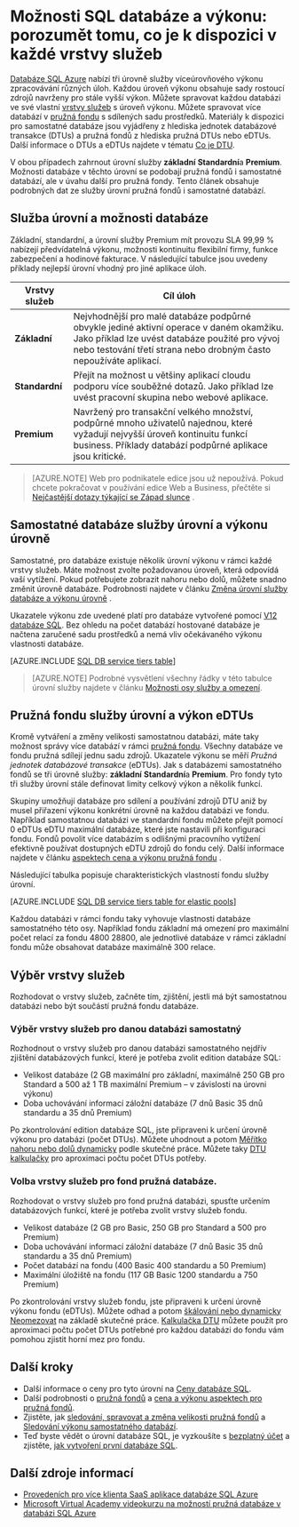 <properties
    pageTitle="Databáze SQL výkon a možnosti: služby úrovní | Microsoft Azure"
    description="Porovnání databáze SQL výkon a obchodní funkcí pokračování ze služby úrovní vyrovnání náklady a možností při změně velikosti."
    keywords="Možnosti databáze, výkon databáze"
    services="sql-database"
    documentationCenter=""
    authors="CarlRabeler"
    manager="jhubbard"
    editor="CarlRabeler"/>

<tags
    ms.service="sql-database"
    ms.devlang="na"
    ms.topic="get-started-article"
    ms.tgt_pltfrm="na"
    ms.workload="data-management"
    ms.date="08/10/2016"
    ms.author="carlrab"/>

# <a name="sql-database-options-and-performance-understand-whats-available-in-each-service-tier"></a>Možnosti SQL databáze a výkonu: porozumět tomu, co je k dispozici v každé vrstvy služeb

[Databáze SQL Azure](sql-database-technical-overview.md) nabízí tři úrovně služby víceúrovňového výkonu zpracovávání různých úloh. Každou úroveň výkonu obsahuje sady rostoucí zdrojů navrženy pro stále vyšší výkon. Můžete spravovat každou databázi ve své vlastní [vrstvy služeb](sql-database-service-tiers.md#standalone-database-service-tiers-and-performance-levels) s úroveň výkonu. Můžete spravovat více databází v [pružná fondu](sql-database-service-tiers.md#elastic-pool-service-tiers-and-performance-in-edtus) s sdílených sadu prostředků. Materiály k dispozici pro samostatné databáze jsou vyjádřeny z hlediska jednotek databázové transakce (DTUs) a pružná fondů z hlediska pružná DTUs nebo eDTUs. Další informace o DTUs a eDTUs najdete v tématu [Co je DTU](sql-database-what-is-a-dtu.md). 

V obou případech zahrnout úrovní služby **základní** **Standardní**a **Premium**. Možnosti databáze v těchto úrovní se podobají pružná fondů i samostatné databází, ale v úvahu další pro pružná fondy. Tento článek obsahuje podrobných dat ze služby úrovní pružná fondů i samostatné databází.

## <a name="service-tiers-and-database-options"></a>Služba úrovní a možnosti databáze
Základní, standardní, a úrovní služby Premium mít provozu SLA 99,99 % nabízejí předvídatelná výkonu, možnosti kontinuitu flexibilní firmy, funkce zabezpečení a hodinové fakturace. V následující tabulce jsou uvedeny příklady nejlepší úrovní vhodný pro jiné aplikace úloh.

| Vrstvy služeb | Cíl úloh |
|---|---|
| **Základní** | Nejvhodnější pro malé databáze podpůrné obvykle jediné aktivní operace v daném okamžiku. Jako příklad lze uvést databáze použité pro vývoj nebo testování třetí strana nebo drobným často nepoužíváte aplikací. |
| **Standardní** | Přejít na možnost u většiny aplikací cloudu podporu více souběžné dotazů. Jako příklad lze uvést pracovní skupina nebo webové aplikace. |
| **Premium** | Navržený pro transakční velkého množství, podpůrné mnoho uživatelů najednou, které vyžadují nejvyšší úroveň kontinuitu funkcí business. Příklady databází podpůrné aplikace jsou kritické. |

>[AZURE.NOTE] Web pro podnikatele edice jsou už nepoužívá. Pokud chcete pokračovat v používání edice Web a Business, přečtěte si [Nejčastější dotazy týkající se Západ slunce](https://azure.microsoft.com/pricing/details/sql-database/web-business/) .

## <a name="standalone-database-service-tiers-and-performance-levels"></a>Samostatné databáze služby úrovní a výkonu úrovně
Samostatné, pro databáze existuje několik úrovní výkonu v rámci každé vrstvy služeb. Máte možnost zvolte požadovanou úroveň, která odpovídá vaší vytížení. Pokud potřebujete zobrazit nahoru nebo dolů, můžete snadno změnit úrovně databáze. Podrobnosti najdete v článku [Změna úrovní služby databáze a výkonu úrovně](sql-database-scale-up.md) .

Ukazatele výkonu zde uvedené platí pro databáze vytvořené pomocí [V12 databáze SQL](sql-database-v12-whats-new.md). Bez ohledu na počet databází hostované databáze je načtena zaručené sadu prostředků a nemá vliv očekávaného výkonu vlastnosti databáze.

[AZURE.INCLUDE [SQL DB service tiers table](../../includes/sql-database-service-tiers-table.md)]

>[AZURE.NOTE] Podrobné vysvětlení všechny řádky v této tabulce úrovní služby najdete v článku [Možnosti osy služby a omezení](sql-database-performance-guidance.md#service-tier-capabilities-and-limits).

## <a name="elastic-pool-service-tiers-and-performance-in-edtus"></a>Pružná fondu služby úrovní a výkon eDTUs
Kromě vytváření a změny velikosti samostatnou databázi, máte taky možnost správy více databází v rámci [pružná fondu](sql-database-elastic-pool.md). Všechny databáze ve fondu pružná sdílejí jednu sadu zdrojů. Ukazatele výkonu se měří *Pružná jednotek databázové transakce* (eDTUs). Jak s databázemi samostatného fondů se tři úrovně služby: **základní** **Standardní**a **Premium**. Pro fondy tyto tři služby úrovní stále definovat limity celkový výkon a několik funkcí.

Skupiny umožňují databáze pro sdílení a používání zdrojů DTU aniž by musel přiřazení výkonu konkrétní úrovně na každou databázi ve fondu. Například samostatnou databázi ve standardní fondu můžete přejít pomocí 0 eDTUs eDTU maximální databáze, které jste nastavili při konfiguraci fondu. Fondů povolit více databázím s odlišnými pracovního vytížení efektivně používat dostupných eDTU zdrojů do fondu celý. Další informace najdete v článku [aspektech cena a výkonu pružná fondu](sql-database-elastic-pool-guidance.md) .

Následující tabulka popisuje charakteristických vlastností fondu služby úrovní.

[AZURE.INCLUDE [SQL DB service tiers table for elastic pools](../../includes/sql-database-service-tiers-table-elastic-db-pools.md)]

Každou databázi v rámci fondu taky vyhovuje vlastnosti databáze samostatného této osy. Například fondu základní má omezení pro maximální počet relací za fondu 4800 28800, ale jednotlivé databáze v rámci základní fondu může obsahovat databáze maximálně 300 relace.

## <a name="choosing-a-service-tier"></a>Výběr vrstvy služeb

Rozhodovat o vrstvy služeb, začněte tím, zjištění, jestli má být samostatnou databázi nebo být součástí pružná fondu databáze. 

### <a name="choosing-a-service-tier-for-a-standalone-database"></a>Výběr vrstvy služeb pro danou databázi samostatný

Rozhodnout o vrstvy služeb pro danou databázi samostatného nejdřív zjištění databázových funkcí, které je potřeba zvolit edition databáze SQL:

- Velikost databáze (2 GB maximální pro základní, maximálně 250 GB pro Standard a 500 až 1 TB maximální Premium – v závislosti na úrovni výkonu)
- Doba uchovávání informací záložní databáze (7 dnů Basic 35 dnů standardu a 35 dnů Premium)

Po zkontrolování edition databáze SQL, jste připraveni k určení úrovně výkonu pro databázi (počet DTUs). Můžete uhodnout a potom [Měřítko nahoru nebo dolů dynamicky](sql-database-scale-up.md) podle skutečné práce. Můžete taky [DTU kalkulačky](http://dtucalculator.azurewebsites.net/) pro aproximaci počtu počet DTUs potřeby. 

### <a name="choosing-a-service-tier-for-an-elastic-database-pool"></a>Volba vrstvy služeb pro fond pružná databáze.

Rozhodovat o vrstvy služeb pro fond pružná databázi, spusťte určením databázových funkcí, které je potřeba zvolit vrstvy služeb fondu.

- Velikost databáze (2 GB pro Basic, 250 GB pro Standard a 500 pro Premium)
- Doba uchovávání informací záložní databáze (7 dnů Basic 35 dnů standardu a 35 dnů Premium)
- Počet databází na fondu (400 Basic 400 standardu a 50 Premium)
- Maximální úložiště na fondu (117 GB Basic 1200 standardu a 750 Premium)

Po zkontrolování vrstvy služeb fondu, jste připraveni k určení úrovně výkonu fondu (eDTUs). Můžete odhad a potom [škálování nebo dynamicky Neomezovat](sql-database-elastic-pool-manage-portal.md#change-performance-settings-of-a-pool) na základě skutečné práce. [Kalkulačka DTU](http://dtucalculator.azurewebsites.net/) můžete použít pro aproximaci počtu počet DTUs potřebné pro každou databázi do fondu vám pomohou zjistit horní mez pro fondu.

## <a name="next-steps"></a>Další kroky
- Další informace o ceny pro tyto úrovní na [Ceny databáze SQL](https://azure.microsoft.com/pricing/details/sql-database/).
- Další podrobnosti o [pružná fondů](sql-database-elastic-pool-guidance.md) a [cena a výkonu aspektech pro pružná fondů](sql-database-elastic-pool-guidance.md).
- Zjistěte, jak [sledování, spravovat a změna velikosti pružná fondů](sql-database-elastic-pool-manage-portal.md) a [Sledování výkonu samostatného databází](sql-database-single-database-monitor.md).
- Teď byste vědět o úrovní databáze SQL, je vyzkoušíte s [bezplatný účet](https://azure.microsoft.com/pricing/free-trial/) a zjistěte, [jak vytvoření první databáze SQL](sql-database-get-started.md).

## <a name="additional-resources"></a>Další zdroje informací

- [Provedeních pro více klienta SaaS aplikace databáze SQL Azure](sql-database-design-patterns-multi-tenancy-saas-applications.md)
- [Microsoft Virtual Academy videokurzu na možností pružná databáze v databázi SQL Azure](https://mva.microsoft.com/en-US/training-courses/elastic-database-capabilities-with-azure-sql-db-16554)
